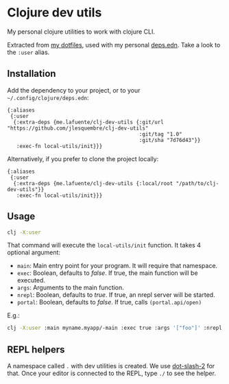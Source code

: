 # Clojure dev utils

My personal clojure utilities to work with clojure CLI.

Extracted from [my dotfiles](https://github.com/jlesquembre/dotfiles), used with
my personal
[deps.edn](https://github.com/jlesquembre/dotfiles/blob/master/dotfiles/clojure/deps.edn).
Take a look to the `:user` alias.

## Installation

Add the dependency to your project, or to your `~/.config/clojure/deps.edn`:

```edn
{:aliases
 {:user
  {:extra-deps {me.lafuente/clj-dev-utils {:git/url "https://github.com/jlesquembre/clj-dev-utils"
                                           :git/tag "1.0"
                                           :git/sha "7d76d43"}}
   :exec-fn local-utils/init}}}

```

Alternatively, if you prefer to clone the project locally:

```edn
{:aliases
 {:user
  {:extra-deps {me.lafuente/clj-dev-utils {:local/root "/path/to/clj-dev-utils"}}
   :exec-fn local-utils/init}}}
```

## Usage

```bash
clj -X:user
```

That command will execute the `local-utils/init` function. It takes 4 optional
argument:

- `main`: Main entry point for your program. It will require that namespace.
- `exec`: Boolean, defaults to _false_. If true, the main function will be
  executed.
- `args`: Arguments to the main function.
- `nrepl`: Boolean, defaults to _true_. If true, an nrepl server will be
  started.
- `portal`: Boolean, defaults to _false_. If true, calls `(portal.api/open)`

E.g.:

```bash
clj -X:user :main myname.myapp/-main :exec true :args '["foo"]' :nrepl true :portal true
```

## REPL helpers

A namespace called `.` with dev utilities is created. We use
[dot-slash-2](https://github.com/gfredericks/dot-slash-2) for that. Once your
editor is connected to the REPL, type `./` to see the helper.
